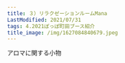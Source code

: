```yaml
---
title: ３）リラクゼーションルームMana
LastModified: 2021/07/31
tags: 4.2021ぽっぽ町田ブース紹介
title_image: /img/1627084840679.jpeg
---
```

アロマに関する小物